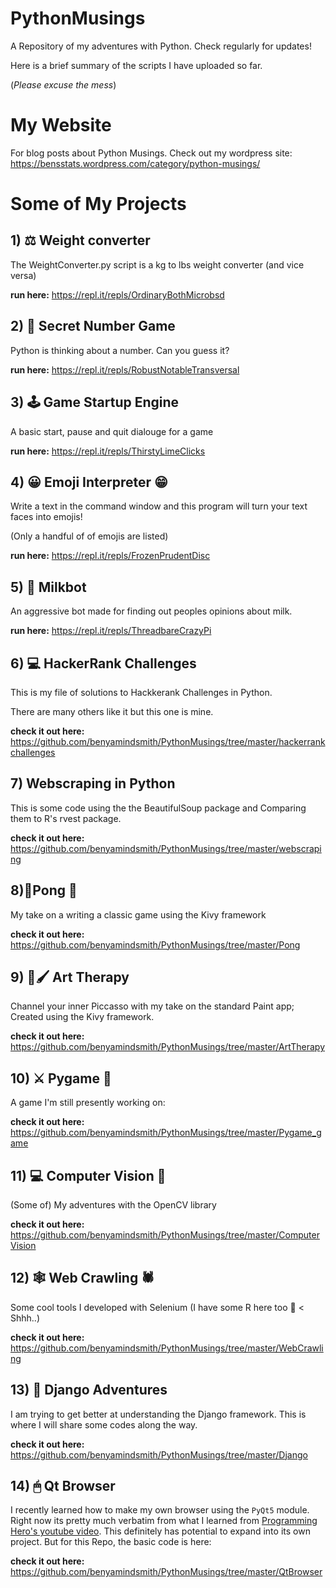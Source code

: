 # PythonMusings
A Repository of my adventures with Python. Check regularly for updates!

Here is a brief summary of the scripts I have uploaded so far. 

(_Please excuse the mess_)

# My Website

For blog posts about Python Musings. Check out my wordpress site: https://bensstats.wordpress.com/category/python-musings/


# Some of My Projects

## 1) ⚖ Weight converter
The WeightConverter.py script is a kg to lbs weight converter (and vice versa)

__run here:__ https://repl.it/repls/OrdinaryBothMicrobsd
## 2) 🔢 Secret Number Game
Python is thinking about a number. Can you guess it?

__run here:__  https://repl.it/repls/RobustNotableTransversal
## 3) 🕹 Game Startup Engine

A basic start, pause and quit dialouge for a game

__run here:__ https://repl.it/repls/ThirstyLimeClicks
## 4) 😀 Emoji Interpreter 😁

Write a text in the command window and this program will turn your text faces into emojis!

(Only a handful of of emojis are listed)

__run here:__ https://repl.it/repls/FrozenPrudentDisc
## 5) 🥛 Milkbot

An aggressive bot made for finding out peoples opinions about milk.

__run here:__ https://repl.it/repls/ThreadbareCrazyPi

## 6) 💻 HackerRank Challenges

This is my file of solutions to Hackkerank Challenges in Python. 

There are many others like it but this one is mine.

__check it out here:__ https://github.com/benyamindsmith/PythonMusings/tree/master/hackerrankchallenges

## 7) Webscraping in Python

This is some code using the the BeautifulSoup package and Comparing them to R's rvest package.

__check it out here:__ https://github.com/benyamindsmith/PythonMusings/tree/master/webscraping


## 8)🏓Pong 🏓

My take on a writing a classic game using the Kivy framework

__check it out here:__ https://github.com/benyamindsmith/PythonMusings/tree/master/Pong


## 9) 🎨🖌 Art Therapy
Channel your inner Piccasso with my take on the standard Paint app; Created using the Kivy framework.

__check it out here:__ https://github.com/benyamindsmith/PythonMusings/tree/master/ArtTherapy

## 10) ⚔ Pygame 🐲

A game I'm still presently working on:

__check it out here:__ https://github.com/benyamindsmith/PythonMusings/tree/master/Pygame_game

## 11) 💻 Computer Vision 👀

(Some of) My adventures with the OpenCV library

__check it out here:__ https://github.com/benyamindsmith/PythonMusings/tree/master/ComputerVision

## 12) 🕸 Web Crawling 🕷

Some cool tools I developed with Selenium (I have some R here too 🤫 < Shhh..)

__check it out here:__ https://github.com/benyamindsmith/PythonMusings/tree/master/WebCrawling

## 13) 🤠 Django Adventures 

I am trying to get better at understanding the Django framework. This is where I will share some codes along the way.


__check it out here:__ https://github.com/benyamindsmith/PythonMusings/tree/master/Django

## 14) 🖱 Qt Browser

I recently learned how to make my own browser using the `PyQt5` module. Right now its pretty much verbatim from what I learned from [Programming Hero's youtube video](https://www.youtube.com/watch?v=z-5bZ8EoKu4&t=1467s). This definitely has potential to expand into its own project. But for this Repo, the basic code is here: 

__check it out here:__ https://github.com/benyamindsmith/PythonMusings/tree/master/QtBrowser


